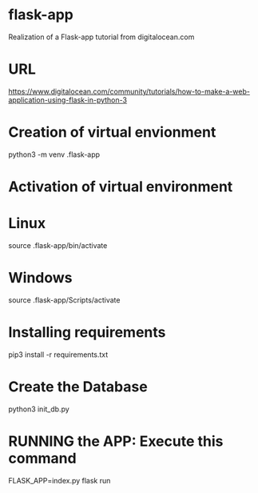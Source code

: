 # flask-app
Realization of a Flask-app tutorial from digitalocean.com

# URL 
https://www.digitalocean.com/community/tutorials/how-to-make-a-web-application-using-flask-in-python-3

# Creation of virtual envionment
python3 -m venv .flask-app

# Activation of virtual environment

# Linux
source .flask-app/bin/activate

# Windows
source .flask-app/Scripts/activate

# Installing requirements 
pip3 install -r requirements.txt

# Create the Database
python3 init_db.py

# RUNNING the APP: Execute this command
FLASK_APP=index.py flask run
